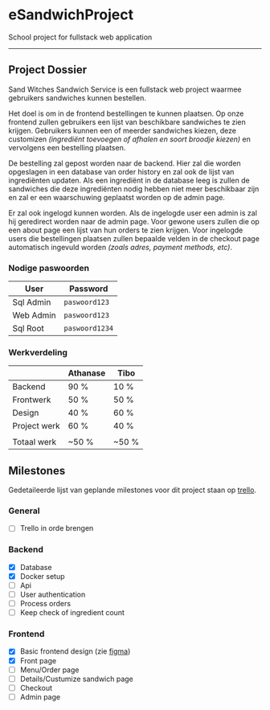 # eSandwichProject

School project for fullstack web application

---

## Project Dossier

Sand Witches Sandwich Service is een fullstack web project waarmee gebruikers sandwiches kunnen bestellen.

Het doel is om in de frontend bestellingen te kunnen plaatsen. Op onze frontend zullen gebruikers een lijst van beschikbare sandwiches te zien krijgen. Gebruikers kunnen een of meerder sandwiches kiezen, deze customizen *(ingrediënt toevoegen of afhalen en soort broodje kiezen)* en vervolgens een bestelling plaatsen.

De bestelling zal gepost worden naar de backend. Hier zal die worden opgeslagen in een database van order history en zal ook de lijst van ingrediënten updaten. Als een ingrediënt in de database leeg is zullen de sandwiches die deze ingrediënten nodig hebben niet meer beschikbaar zijn en zal er een waarschuwing geplaatst worden op de admin page.

Er zal ook ingelogd kunnen worden. Als de ingelogde user een admin is zal hij geredirect worden naar de admin page. Voor gewone users zullen die op een about page een lijst van hun orders te zien krijgen. Voor ingelogde users die bestellingen plaatsen zullen bepaalde velden in de checkout page automatisch ingevuld worden *(zoals adres, payment methods, etc)*.

### Nodige paswoorden

| User      | Password          |
|-----------|-------------------|
| Sql Admin | ```paswoord123``` |
| Web Admin | ```paswoord123``` |
| Sql Root  | ```paswoord1234```|


### Werkverdeling

|              | Athanase     | Tibo       |
|--------------|--------------|------------|
| Backend      | 90 %         | 10 %       |
| Frontwerk    | 50 %         | 50 %       |
| Design       | 40 %         | 60 %       |
| Project werk | 60 %         | 40 %       |
|              |              |            |
| Totaal werk  | ~50 %        | ~50 %      |


## Milestones

Gedetaileerde lijst van geplande milestones voor dit project staan op [trello](https://trello.com/b/AwKfylrI/esandwich).

### General
- [ ] Trello in orde brengen

### Backend
- [x] Database
- [x] Docker setup
- [ ] Api
- [ ] User authentication
- [ ] Process orders
- [ ] Keep check of ingredient count

### Frontend
- [x] Basic frontend design (zie [figma](https://www.figma.com/file/d2dDQDZkVPz6MLHEAYZQXa/Untitled?node-id=0%3A1))
- [x] Front page
- [ ] Menu/Order page
- [ ] Details/Custumize sandwich page
- [ ] Checkout
- [ ] Admin page
